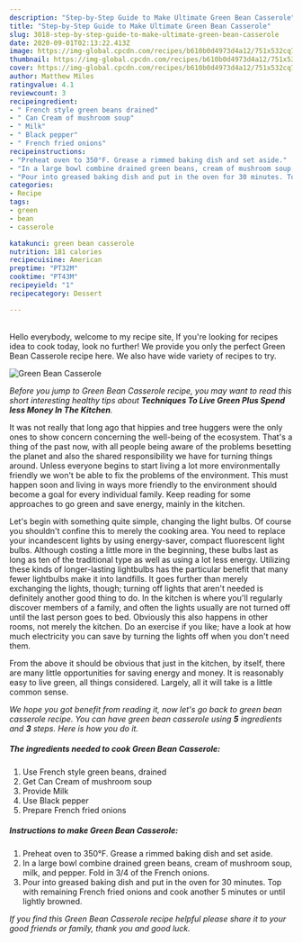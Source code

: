 ```yaml
---
description: "Step-by-Step Guide to Make Ultimate Green Bean Casserole"
title: "Step-by-Step Guide to Make Ultimate Green Bean Casserole"
slug: 3018-step-by-step-guide-to-make-ultimate-green-bean-casserole
date: 2020-09-01T02:13:22.413Z
image: https://img-global.cpcdn.com/recipes/b610b0d4973d4a12/751x532cq70/green-bean-casserole-recipe-main-photo.jpg
thumbnail: https://img-global.cpcdn.com/recipes/b610b0d4973d4a12/751x532cq70/green-bean-casserole-recipe-main-photo.jpg
cover: https://img-global.cpcdn.com/recipes/b610b0d4973d4a12/751x532cq70/green-bean-casserole-recipe-main-photo.jpg
author: Matthew Miles
ratingvalue: 4.1
reviewcount: 3
recipeingredient:
- " French style green beans drained"
- " Can Cream of mushroom soup"
- " Milk"
- " Black pepper"
- " French fried onions"
recipeinstructions:
- "Preheat oven to 350°F. Grease a rimmed baking dish and set aside."
- "In a large bowl combine drained green beans, cream of mushroom soup, milk, and pepper. Fold in 3/4 of the French onions."
- "Pour into greased baking dish and put in the oven for 30 minutes. Top with remaining French fried onions and cook another 5 minutes or until lightly browned."
categories:
- Recipe
tags:
- green
- bean
- casserole

katakunci: green bean casserole 
nutrition: 181 calories
recipecuisine: American
preptime: "PT32M"
cooktime: "PT43M"
recipeyield: "1"
recipecategory: Dessert

---
```

<br>
Hello everybody, welcome to my recipe site, If you're looking for recipes idea to cook today, look no further! We provide you only the perfect Green Bean Casserole recipe here. We also have wide variety of recipes to try.
<br>


![Green Bean Casserole](https://img-global.cpcdn.com/recipes/b610b0d4973d4a12/751x532cq70/green-bean-casserole-recipe-main-photo.jpg)

<i>Before you jump to Green Bean Casserole recipe, you may want to read this short interesting healthy tips about 
<strong>Techniques To Live Green Plus Spend less Money In The Kitchen</strong>.</i>
</br>

It was not really that long ago that hippies and tree huggers were the only ones to show concern concerning the well-being of the ecosystem. That's a thing of the past now, with all people being aware of the problems besetting the planet and also the shared responsibility we have for turning things around. Unless everyone begins to start living a lot more environmentally friendly we won't be able to fix the problems of the environment. This must happen soon and living in ways more friendly to the environment should become a goal for every individual family. Keep reading for some approaches to go green and save energy, mainly in the kitchen.

Let's begin with something quite simple, changing the light bulbs. Of course you shouldn't confine this to merely the cooking area. You need to replace your incandescent lights by using energy-saver, compact fluorescent light bulbs. Although costing a little more in the beginning, these bulbs last as long as ten of the traditional type as well as using a lot less energy. Utilizing these kinds of longer-lasting lightbulbs has the particular benefit that many fewer lightbulbs make it into landfills. It goes further than merely exchanging the lights, though; turning off lights that aren't needed is definitely another good thing to do. In the kitchen is where you'll regularly discover members of a family, and often the lights usually are not turned off until the last person goes to bed. Obviously this also happens in other rooms, not merely the kitchen. Do an exercise if you like; have a look at how much electricity you can save by turning the lights off when you don't need them.

From the above it should be obvious that just in the kitchen, by itself, there are many little opportunities for saving energy and money. It is reasonably easy to live green, all things considered. Largely, all it will take is a little common sense.


<i>We hope you got benefit from reading it, now let's go back to green bean casserole recipe. You can have green bean casserole using <strong>5</strong> ingredients and <strong>3</strong> steps. Here is how you do it.
</i>

##### The ingredients needed to cook Green Bean Casserole:

1. Use  French style green beans, drained
1. Get  Can Cream of mushroom soup
1. Provide  Milk
1. Use  Black pepper
1. Prepare  French fried onions


##### Instructions to make Green Bean Casserole:

1. Preheat oven to 350°F. Grease a rimmed baking dish and set aside.
1. In a large bowl combine drained green beans, cream of mushroom soup, milk, and pepper. Fold in 3/4 of the French onions.
1. Pour into greased baking dish and put in the oven for 30 minutes. Top with remaining French fried onions and cook another 5 minutes or until lightly browned.


<i>If you find this Green Bean Casserole recipe helpful please share it to your good friends or family, thank you and good luck.</i>
